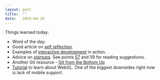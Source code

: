 ```yaml
---
layout: post
title:  ""
date:   2015-04-10
---
```

Things learned today:

* Word of the day: 
* Good article on [self reflection](https://medium.com/who-what-why/your-past-experiences-are-blinding-you-bd3902b762e6).
* Examples of [interactive development](https://news.ycombinator.com/item?id=9317159&utm_term=comment) in action.
* Advice on [startups](http://www.talkingquickly.co.uk/2015/04/what-id-tell-myself-about-startups). See points [57](http://www.paulgraham.com/articles.html) and 59 for reading suggestions.
* Another Git resource - [Git from the Bottom Up](http://ftp.newartisans.com/pub/git.from.bottom.up.pdf)
* [Tutorial](http://webglfundamentals.org/) to learn about WebGL. One of the biggest downsides right now is lack of mobile support.